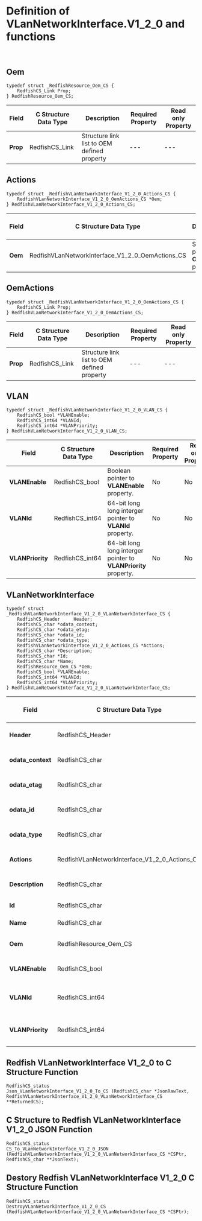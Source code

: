 # Definition of VLanNetworkInterface.V1_2_0 and functions<br><br>

## Oem
    typedef struct _RedfishResource_Oem_CS {
        RedfishCS_Link Prop;
    } RedfishResource_Oem_CS;

|Field |C Structure Data Type|Description |Required Property|Read only Property
| ---  | --- | --- | --- | ---
|**Prop**|RedfishCS_Link| Structure link list to OEM defined property| ---| ---


## Actions
    typedef struct _RedfishVLanNetworkInterface_V1_2_0_Actions_CS {
        RedfishVLanNetworkInterface_V1_2_0_OemActions_CS *Oem;
    } RedfishVLanNetworkInterface_V1_2_0_Actions_CS;

|Field |C Structure Data Type|Description |Required Property|Read only Property
| ---  | --- | --- | --- | ---
|**Oem**|RedfishVLanNetworkInterface_V1_2_0_OemActions_CS| Structure points to **Oem** property.| No| No


## OemActions
    typedef struct _RedfishVLanNetworkInterface_V1_2_0_OemActions_CS {
        RedfishCS_Link Prop;
    } RedfishVLanNetworkInterface_V1_2_0_OemActions_CS;

|Field |C Structure Data Type|Description |Required Property|Read only Property
| ---  | --- | --- | --- | ---
|**Prop**|RedfishCS_Link| Structure link list to OEM defined property| ---| ---


## VLAN
    typedef struct _RedfishVLanNetworkInterface_V1_2_0_VLAN_CS {
        RedfishCS_bool *VLANEnable;
        RedfishCS_int64 *VLANId;
        RedfishCS_int64 *VLANPriority;
    } RedfishVLanNetworkInterface_V1_2_0_VLAN_CS;

|Field |C Structure Data Type|Description |Required Property|Read only Property
| ---  | --- | --- | --- | ---
|**VLANEnable**|RedfishCS_bool| Boolean pointer to **VLANEnable** property.| No| No
|**VLANId**|RedfishCS_int64| 64-bit long long interger pointer to **VLANId** property.| No| No
|**VLANPriority**|RedfishCS_int64| 64-bit long long interger pointer to **VLANPriority** property.| No| No


## VLanNetworkInterface
    typedef struct _RedfishVLanNetworkInterface_V1_2_0_VLanNetworkInterface_CS {
        RedfishCS_Header     Header;
        RedfishCS_char *odata_context;
        RedfishCS_char *odata_etag;
        RedfishCS_char *odata_id;
        RedfishCS_char *odata_type;
        RedfishVLanNetworkInterface_V1_2_0_Actions_CS *Actions;
        RedfishCS_char *Description;
        RedfishCS_char *Id;
        RedfishCS_char *Name;
        RedfishResource_Oem_CS *Oem;
        RedfishCS_bool *VLANEnable;
        RedfishCS_int64 *VLANId;
        RedfishCS_int64 *VLANPriority;
    } RedfishVLanNetworkInterface_V1_2_0_VLanNetworkInterface_CS;

|Field |C Structure Data Type|Description |Required Property|Read only Property
| ---  | --- | --- | --- | ---
|**Header**|RedfishCS_Header|Redfish C structure header|---|---
|**odata_context**|RedfishCS_char| String pointer to **@odata.context** property.| No| No
|**odata_etag**|RedfishCS_char| String pointer to **@odata.etag** property.| No| No
|**odata_id**|RedfishCS_char| String pointer to **@odata.id** property.| Yes| No
|**odata_type**|RedfishCS_char| String pointer to **@odata.type** property.| Yes| No
|**Actions**|RedfishVLanNetworkInterface_V1_2_0_Actions_CS| Structure points to **Actions** property.| No| No
|**Description**|RedfishCS_char| String pointer to **Description** property.| No| Yes
|**Id**|RedfishCS_char| String pointer to **Id** property.| Yes| Yes
|**Name**|RedfishCS_char| String pointer to **Name** property.| Yes| Yes
|**Oem**|RedfishResource_Oem_CS| Structure points to **Oem** property.| No| No
|**VLANEnable**|RedfishCS_bool| Boolean pointer to **VLANEnable** property.| No| No
|**VLANId**|RedfishCS_int64| 64-bit long long interger pointer to **VLANId** property.| No| No
|**VLANPriority**|RedfishCS_int64| 64-bit long long interger pointer to **VLANPriority** property.| No| No
## Redfish VLanNetworkInterface V1_2_0 to C Structure Function
    RedfishCS_status
    Json_VLanNetworkInterface_V1_2_0_To_CS (RedfishCS_char *JsonRawText, RedfishVLanNetworkInterface_V1_2_0_VLanNetworkInterface_CS **ReturnedCS);

## C Structure to Redfish VLanNetworkInterface V1_2_0 JSON Function
    RedfishCS_status
    CS_To_VLanNetworkInterface_V1_2_0_JSON (RedfishVLanNetworkInterface_V1_2_0_VLanNetworkInterface_CS *CSPtr, RedfishCS_char **JsonText);

## Destory Redfish VLanNetworkInterface V1_2_0 C Structure Function
    RedfishCS_status
    DestroyVLanNetworkInterface_V1_2_0_CS (RedfishVLanNetworkInterface_V1_2_0_VLanNetworkInterface_CS *CSPtr);


